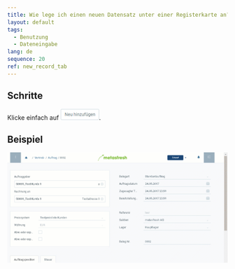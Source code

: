 ```yaml
---
title: Wie lege ich einen neuen Datensatz unter einer Registerkarte an?
layout: default
tags:
  - Benutzung
  - Dateneingabe
lang: de
sequence: 20
ref: new_record_tab
---
```


## Schritte

Klicke einfach auf ![](assets/Neu_hinzufuegen_Button.png).

## Beispiel

 ![](assets/neuerdatensatztab.gif)
